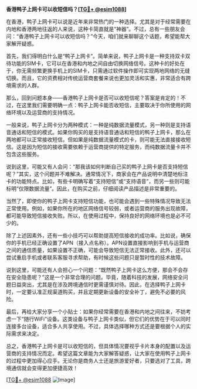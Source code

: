 **香港鸭子上网卡可以收短信吗？[[TG💪+ @esim1088](https://t.me/s/esim1088)]**

在香港，鸭子上网卡可以说是近年来非常热门的一种选择。尤其是对于经常需要在内地和香港两地往返的人来说，这种卡简直就是“神器”。不过，总有一些朋友会问：“香港鸭子上网卡可以收短信吗？”今天，咱们就来聊聊这个话题，希望能帮大家解开疑惑。

首先，我们得明白什么是“鸭子上网卡”。简单来说，鸭子上网卡是一种支持双卡双待功能的SIM卡，它可以在香港和内地之间自由切换网络信号。这种卡的好处在于，你无需频繁更换手机上的SIM卡，只需通过软件操作即可实现两地网络的无缝切换。而且，它的资费相对传统运营商套餐来说也更加灵活和实惠，非常适合有跨境需求的人群。

那么，回到问题本身——香港鸭子上网卡是否可以收短信呢？答案是肯定的！不过，在这里我们需要明确一点：鸭子上网卡能否收短信，主要取决于你所使用的网络环境以及运营商的支持情况。

一般来说，鸭子上网卡分为两种模式：一种是纯数据流量模式，另一种则是支持语音通话和短信的模式。如果你购买的是支持语音通话和短信的鸭子上网卡，那么在两地都可以正常接收短信。但如果是纯数据流量模式的卡，则可能无法直接接收短信。这是因为短信的接收需要依赖于运营商提供的特定服务，而纯数据流量卡并不包含这些服务。

说到这里，可能又有人会问：“那我该如何判断自己买的鸭子上网卡是否支持短信呢？”其实，这个问题并不难解决。通常情况下，商家会在产品说明中清楚地标注卡的功能特点。比如，有些卡明确写着“支持短信”或“支持语音”，而另一些则可能标明“仅限数据流量”。因此，在购买之前，仔细阅读产品描述是非常重要的。

当然了，即使你的鸭子上网卡支持短信功能，也可能会遇到一些特殊情况导致无法正常使用。例如，如果你所在的地区网络信号较弱，或者运营商的服务出现故障，都可能导致短信接收失败。所以，在使用过程中，保持良好的网络环境也是必不可少的。

除了上述因素外，还有一些小技巧可以帮助提高短信接收的成功率。比如说，确保你的手机已经正确设置了APN（接入点名称）。APN设置直接影响到手机与运营商之间的通信质量，如果设置不正确，可能会导致短信无法正常接收。此外，还可以尝试重启手机或者联系客服寻求帮助，有时候这些问题只是暂时性的技术故障。

说到这里，可能还有人会担心一个问题：“既然鸭子上网卡这么方便，那会不会存在安全隐患呢？”这是一个非常合理的问题。毕竟，随着科技的发展，网络安全问题日益突出，尤其是在涉及跨境通信时更需谨慎对待。因此，在选择鸭子上网卡时，一定要认准正规渠道购买，并且定期更新设备的安全补丁，避免不必要的风险。

最后，再给大家分享一个小贴士：如果你经常需要在香港和内地之间往来，不妨考虑一下“随行WiFi”设备。这类设备与鸭子上网卡类似，但它们的优势在于可以同时连接多台设备，适合多人共享使用。不过，具体选择哪种方式还是要根据个人的实际需求来决定。

总之，香港鸭子上网卡是可以收短信的，但具体情况要视乎卡片本身的配置以及运营商的支持情况而定。希望这篇文章能为大家解答疑惑，让大家在使用鸭子上网卡的过程中更加得心应手。无论你是商务人士还是旅游爱好者，只要选对了工具，跨境通信就会变得更加便捷高效！

[[TG💪+ @esim1088](https://t.me/s/esim1088) ![Image](https://i.postimg.cc/4NQfJmqS/Snipaste-2025-05-13-00-14-12.png)]